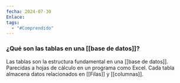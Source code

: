 ```yaml
---
fecha: 2024-07-30
Enlace: 
tags:
  - "#Comprendido"
---
```

### ¿Qué son las tablas en una [[base de datos]]?

Las tablas son la estructura fundamental en una [[base de datos]]. Parecidas a hojas de cálculo en un programa como Excel. Cada tabla almacena datos relacionados en [[Filas]] y [[columnas]].